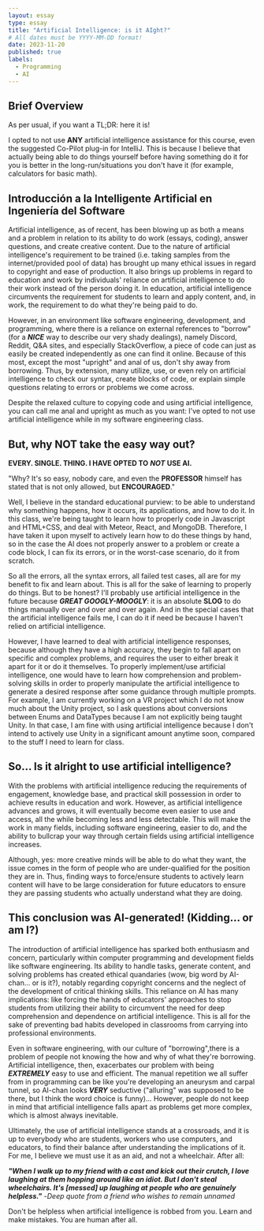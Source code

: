 ```yaml
---
layout: essay
type: essay
title: "Artificial Intelligence: is it AIght?"
# All dates must be YYYY-MM-DD format!
date: 2023-11-20
published: true
labels:
  - Programming
  - AI
---
```


## Brief Overview

As per usual, if you want a TL;DR: here it is!

I opted to not use **ANY** artificial intelligence assistance for this course, even the suggested Co-Pilot plug-in for IntelliJ. This is because I believe that actually being able to do things yourself before having something do it for you is better in the long-run/situations you don't have it (for example, calculators for basic math).

## Introducción a la Intelligente Artificial en Ingeniería del Software

Artificial intelligence, as of recent, has been blowing up as both a means and a problem in relation to its ability to do work (essays, coding), answer questions, and create creative content. Due to the nature of artificial intelligence's requirement to be trained (i.e. taking samples from the internet/provided pool of data) has brought up many ethical issues in regard to copyright and ease of production. It also brings up problems in regard to education and work by individuals' reliance on artificial intelligence to do their work instead of the person doing it. In education, artificial intelligence circumvents the requirement for students to learn and apply content, and, in work, the requirement to do what they're being paid to do.  

However, in an environment like software engineering, development, and programming, where there is a reliance on external references to "borrow" (for a ***NICE*** way to describe our very shady dealings), namely Discord, Reddit, Q&A sites, and especially StackOverflow, a piece of code can just as easily be created independently as one can find it online. Because of this most, except the most "upright" and anal of us, don't shy away from borrowing. Thus, by extension, many utilize, use, or even rely on artificial intelligence to check our syntax, create blocks of code, or explain simple questions relating to errors or problems we come across.

Despite the relaxed culture to copying code and using artificial intelligence, you can call me anal and upright as much as you want: I've opted to not use artificial intelligence while in my software engineering class.

## But, why **NOT** take the easy way out?

**EVERY. SINGLE. THING. I HAVE OPTED TO** ***NOT*** **USE AI.**

"Why? It's so easy, nobody care, and even the **PROFESSOR** himself has stated that is not only allowed, but **ENCOURAGED**."

Well, I believe in the standard educational purview: to be able to understand why something happens, how it occurs, its applications, and how to do it. In this class, we're being taught to learn how to properly code in Javascript and HTML+CSS, and deal with Meteor, React, and MongoDB. Therefore, I have taken it upon myself to actively learn how to do these things by hand, so in the case the AI does not properly answer to a problem or create a code block, I can fix its errors, or in the worst-case scenario, do it from scratch.

So all the errors, all the syntax errors, all failed test cases, all are for my benefit to fix and learn about. This is all for the sake of learning to properly do things. But to be honest? I'll probably use artificial intelligence in the future because ***GREAT GOOGLY-MOOGLY***: it is an absolute **SLOG** to do things manually over and over and over again. And in the special cases that the artificial intelligence fails me, I can do it if need be because I haven't relied on artificial intelligence.

However, I have learned to deal with artificial intelligence responses, because although they have a high accuracy, they begin to fall apart on specific and complex problems, and requires the user to either break it apart for it or do it themselves. To properly implement/use artificial intelligence, one would have to learn how comprehension and problem-solving skills in order to properly manipulate the artificial intelligence to generate a desired response after some guidance through multiple prompts. For example, I am currently working on a VR project which I do not know much about the Unity project, so I ask questions about conversions between Enums and DataTypes because I am not explicitly being taught Unity. In that case, I am fine with using artificial intelligence because I don't intend to actively use Unity in a significant amount anytime soon, compared to the stuff I need to learn for class.

## So... Is it alright to use artificial intelligence?

With the problems with artificial intelligence reducing the requirements of engagement, knowledge base, and practical skill possession in order to achieve results in education and work. However, as artificial intelligence advances and grows, it will eventually become even easier to use and access, all the while becoming less and less detectable.  This will make the work in many fields, including software engineering, easier to do, and the ability to bullcrap your way through certain fields using artificial intelligence increases.

Although, yes: more creative minds will be able to do what they want, the issue comes in the form of people who are under-qualified for the position they are in. Thus, finding ways to force/ensure students to actively learn content will have to be large consideration for future educators to ensure they are passing students who actually understand what they are doing.

## This conclusion was AI-generated! (Kidding... or am I?)

The introduction of artificial intelligence has sparked both enthusiasm and concern, particularly within computer programming and development fields like software engineering. Its ability to handle tasks, generate content, and solving problems has created ethical quandaries (wow, big word by AI-chan... or is it?), notably regarding copyright concerns and the neglect of the development of critical thinking skills. This reliance on AI has many implications: like forcing the hands of educators' approaches to stop students from utilizing their ability to circumvent the need for deep comprehension and dependence on artificial intelligence. This is all for the sake of preventing bad habits developed in classrooms from carrying into professional environments.

Even in software engineering, with our culture of "borrowing",there is a problem of people not knowing the how and why of what they're borrowing. Artificial intelligence, then, exacerbates our problem with being ***EXTREMELY*** easy to use and efficient. The manual repetition we all suffer from in programming can be like you're developing an aneurysm and carpal tunnel, so AI-chan looks ***VERY*** seductive ("alluring" was supposed to be there, but I think the word choice is funny)... However, people do not keep in mind that artificial intelligence falls apart as problems get more complex, which is almost always inevitable.

Ultimately, the use of artificial intelligence stands at a crossroads, and it is up to everybody who are students, workers who use computers, and educators, to find their balance after understanding the implications of it. For me, I believe we must use it as an aid, and not a wheelchair. After all: 

***"When I walk up to my friend with a cast and kick out their crutch, I love laughing at them hopping around like an idiot. But I don't steal wheelchairs. It's [messed] up laughing at people who are genuinely helpless."*** -*Deep quote from a friend who wishes to remain unnamed*

Don't be helpless when artificial intelligence is robbed from you. Learn and make mistakes. You are human after all.